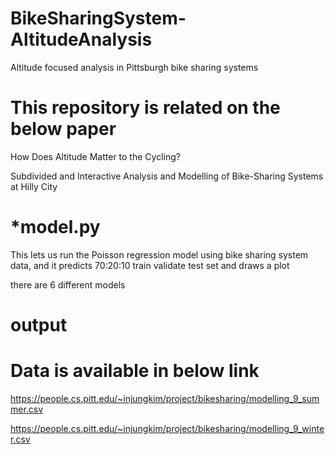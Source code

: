 # BikeSharingSystem-AltitudeAnalysis
Altitude focused analysis in Pittsburgh bike sharing systems

# This repository is related on the below paper
How Does Altitude Matter to the Cycling? 

Subdivided and Interactive Analysis and Modelling of Bike-Sharing Systems at Hilly City

# *model.py
This lets us run the Poisson regression model using bike sharing system data, and it predicts 70:20:10 train validate test set and draws a plot

there are 6 different models

# output

# Data is available in below link
https://people.cs.pitt.edu/~injungkim/project/bikesharing/modelling_9_summer.csv

https://people.cs.pitt.edu/~injungkim/project/bikesharing/modelling_9_winter.csv
